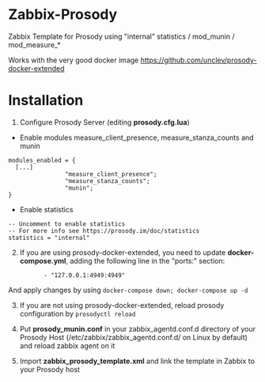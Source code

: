 # Zabbix-Prosody
Zabbix Template for Prosody using "internal" statistics / mod_munin / mod_measure_*

Works with the very good docker image https://github.com/unclev/prosody-docker-extended

# Installation
1. Configure Prosody Server (editing **prosody.cfg.lua**)

  - Enable modules measure_client_presence, measure_stanza_counts and munin
```
modules_enabled = {
  [...]
                "measure_client_presence";
                "measure_stanza_counts";
                "munin";
}
```

  - Enable statistics
```
-- Uncomment to enable statistics
-- For more info see https://prosody.im/doc/statistics
statistics = "internal"
```

2. If you are using prosody-docker-extended, you need to update **docker-compose.yml**, adding the following line in the "ports:" section:
```
          - "127.0.0.1:4949:4949"
```
And apply changes by using ```docker-compose down; docker-compose up -d```

3. If you are not using prosody-docker-extended, reload prosody configuration by ```prosodyctl reload```

4. Put **prosody_munin.conf** in your zabbix_agentd.conf.d directory of your Prosody Host (/etc/zabbix/zabbix_agentd.conf.d/ on Linux by default) and reload zabbix agent on it

5. Import **zabbix_prosody_template.xml** and link the template in Zabbix to your Prosody host
